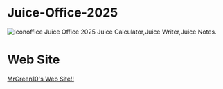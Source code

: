# Juice-Office-2025
![iconoffice](https://github.com/user-attachments/assets/37def7ef-5c97-4bf1-8029-e7c67e6d309b)
Juice Office 2025
Juice Calculator,Juice Writer,Juice Notes.
# Web Site
[MrGreen10's Web Site!!](https://sites.google.com/view/mrgreen10/home-page)
